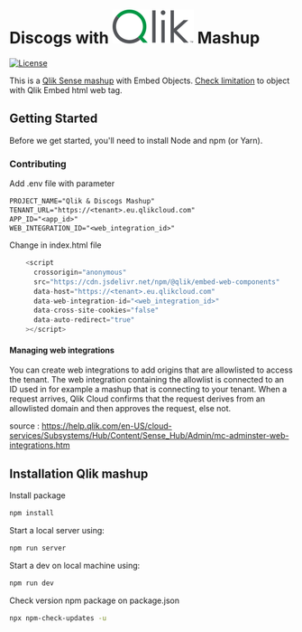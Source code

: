 # Discogs with ![Qlik logo](./src/img/Qlik_Logo.svg) Mashup

[![License](https://img.shields.io/badge/license-ISC-blue.svg)](https://opensource.org/licenses/ISC)

This is a [Qlik Sense mashup](https://qlik.dev/embed/foundational-knowledge/web-app-mashup-intro/) with Embed Objects. [Check limitation](https://qlik.dev/extend/extend-qlik-visualizations/supported-charts/) to object with Qlik Embed html web tag.

## Getting Started

Before we get started, you'll need to install Node and npm (or Yarn).

### Contributing

Add .env file with parameter

```.env
PROJECT_NAME="Qlik & Discogs Mashup"
TENANT_URL="https://<tenant>.eu.qlikcloud.com"
APP_ID="<app_id>"
WEB_INTEGRATION_ID="<web_integration_id>"
```

Change in index.html file

```js
    <script
      crossorigin="anonymous"
      src="https://cdn.jsdelivr.net/npm/@qlik/embed-web-components"
      data-host="https://<tenant>.eu.qlikcloud.com"
      data-web-integration-id="<web_integration_id>"
      data-cross-site-cookies="false"
      data-auto-redirect="true"
    ></script>
```

#### Managing web integrations

You can create web integrations to add origins that are allowlisted to access the tenant. The web integration containing the allowlist is connected to an ID used in for example a mashup that is connecting to your tenant. When a request arrives, Qlik Cloud confirms that the request derives from an allowlisted domain and then approves the request, else not.

source : https://help.qlik.com/en-US/cloud-services/Subsystems/Hub/Content/Sense_Hub/Admin/mc-adminster-web-integrations.htm

## Installation Qlik mashup

Install package

```bash
npm install
```

Start a local server using:

```bash
npm run server
```

Start a dev on local machine using:

```bash
npm run dev
```

Check version npm package on package.json

```bash
npx npm-check-updates -u
```
